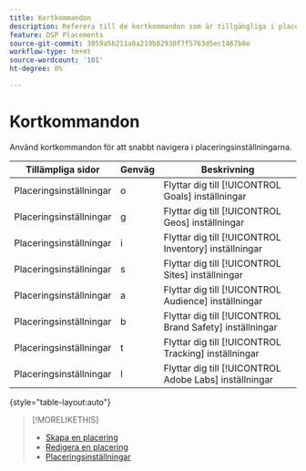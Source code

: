 ```yaml
---
title: Kortkommandon
description: Referera till de kortkommandon som är tillgängliga i placeringsinställningarna.
feature: DSP Placements
source-git-commit: 3059a5b211a8a219b02930f7f5763d5ec1467b8e
workflow-type: tm+mt
source-wordcount: '101'
ht-degree: 0%

---
```


# Kortkommandon

Använd kortkommandon för att snabbt navigera i placeringsinställningarna<!-- and to create ads and placements -->.

| Tillämpliga sidor | Genväg | Beskrivning |
| ---------------| ----------- | ---------------------- |
| Placeringsinställningar | o | Flyttar dig till [!UICONTROL Goals] inställningar |
| Placeringsinställningar | g | Flyttar dig till [!UICONTROL Geos] inställningar |
| Placeringsinställningar | i | Flyttar dig till [!UICONTROL Inventory] inställningar |
| Placeringsinställningar | s | Flyttar dig till [!UICONTROL Sites] inställningar |
| Placeringsinställningar | a | Flyttar dig till [!UICONTROL Audience] inställningar |
| Placeringsinställningar | b | Flyttar dig till [!UICONTROL Brand Safety] inställningar |
| Placeringsinställningar | t | Flyttar dig till [!UICONTROL Tracking] inställningar |
| Placeringsinställningar | l | Flyttar dig till [!UICONTROL Adobe Labs] inställningar |

{style=&quot;table-layout:auto&quot;}

<!-- | Legacy placement settings | npv | Lets you create a new video placement | -->
<!-- | Legacy placement settings | npd | Lets you create a new display placement | -->
<!-- | Legacy placement settings | nav | Lets you create a new video ad | -->
<!-- | Legacy placement settings | nad | Lets you create a new display ad| -->

>[!MORELIKETHIS]
>
>* [Skapa en placering](/help/dsp/campaign-management/placements/placement-create.md)
>* [Redigera en placering](/help/dsp/campaign-management/placements/placement-edit.md)
>* [Placeringsinställningar](/help/dsp/campaign-management/placements/placement-settings.md)

